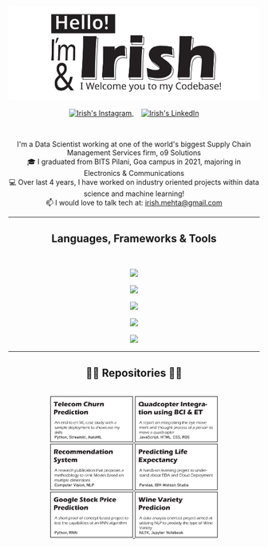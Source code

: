 
<p align="center">
  <img src="https://github.com/IrishMehta/IrishMehta/blob/b838310af1a17f6615a48c7cf5931b283d8ba26c/typography_v2.svg" />
</p>

<p align="center">
  
 <a href="https://www.linkedin.com/in/irishmehta/" target="blank">
  <img align="center" alt="Irish's Instagram" width="50px" src="https://github.com/IrishMehta/Who-Am-I-/blob/111a8276bdd2f45f896fba70381201447346e38e/linkedin.svg" /> 
 </a>
  &nbsp; &nbsp;
 <a href="https://www.instagram.com/irish_mehta/" target="blank">
  <img align="center" alt="Irish's LinkedIn" width="50px" src="https://github.com/IrishMehta/Who-Am-I-/blob/02194b07beb8a157917c799e19ccbde4226b0f99/icon_insta_v2.svg" /> 
 </a>


  <br/>

</p>


<br>
<p align="center">
  I'm a Data Scientist working at one of the world's biggest Supply Chain Management Services firm, o9 Solutions 
  <br>
  🎓 I graduated from BITS Pilani, Goa campus in 2021, majoring in Electronics & Communications
  <br>
  💻  Over last 4 years, I have worked on industry oriented projects within data science and machine learning! 
  <br>
  📫 I would love to talk tech at: <a href="mailto: irish.mehta@gmail.com">irish.mehta@gmail.com</a>
</p>

<hr>
<h2 align="center"> Languages, Frameworks & Tools </h2>
<br>


  <p align="center"><img src="https://skillicons.dev/icons?i=py,c,cpp,linux,matlab,octave,mysql"></p>
  <p align="center"><img src="https://skillicons.dev/icons?i=html,css,js,bootstrap,flask,selenium,heroku"></p>
  <p align="center"><img src="https://skillicons.dev/icons?i=git,vscode,latex"></p>
  <p align="center"><img src="https://skillicons.dev/icons?i=tensorflow,pytorch,sqlite"></p>
  <p align="center"><img src="https://skillicons.dev/icons?i=ps,ai">
<hr>


<h2 align="center">👨‍💻 Repositories 👨‍💻</h2>
<br>


<div align="center">
<a href='https://github.com/IrishMehta/Telco_Churn_Prediction_Case_Study' target='_blank'>
  <img width='33%' src='https://github.com/IrishMehta/IrishMehta/blob/bfd285e8806fc480dcf4bb39543bf05551f35538/Telecom_repo_card.svg' alt='Chrun Prediction' />
</a>
 <a href='https://github.com/IrishMehta/Certificates-and-Reports/blob/e2d8bab098e20803a7573b09d770e261ed76f979/Quadcopter%20Integration%20using%20BCI%20and%20Eye%20Tracking_compressed.pdf' target='_blank'>
  <img width='33%' src='https://github.com/IrishMehta/IrishMehta/blob/bfd285e8806fc480dcf4bb39543bf05551f35538/qudcopter_integration_repo_card.svg' alt='Pdf Report' />
</a>
<a href='https://github.com/IrishMehta/Movie-Recommendation-System' target='_blank'>
  <img width='33%' src='https://github.com/IrishMehta/IrishMehta/blob/bfd285e8806fc480dcf4bb39543bf05551f35538/movie_rec_system_repo_card.svg' alt='Publication Repository' />
</a>
<a href='https://github.com/IrishMehta/llSPS-INT-2347-Predicting-Life-Expectancy-using-Machine-Learning' target='_blank'>
  <img width='33%' src='https://github.com/IrishMehta/IrishMehta/blob/91a7e74182fd2d50413bc829c3aa8c9f911cbf41/life_expectancy_repo_card.svg' alt='Case Study' />
</a>
 <a href='https://github.com/IrishMehta/Google-Stock-Price-Prediction' target='_blank'>
  <img width='33%' src='https://github.com/IrishMehta/IrishMehta/blob/bfd285e8806fc480dcf4bb39543bf05551f35538/google_stock_price_repo_card.svg' alt='Proof Of Concept Code' />
</a>
<a href='https://github.com/IrishMehta/Wine-Variety-Prediction' target='_blank'>
  <img width='33%' src='https://github.com/IrishMehta/IrishMehta/blob/bfd285e8806fc480dcf4bb39543bf05551f35538/wine_prediction_repo_card.svg' alt='EDA' />
</a>
</div>
  <br/>

